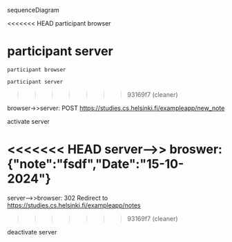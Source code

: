 sequenceDiagram

<<<<<<< HEAD
participant browser

participant server
=======
    participant browser

    participant server
>>>>>>> 93169f7 (cleaner)

browser->>server: POST https://studies.cs.helsinki.fi/exampleapp/new_note

activate server

<<<<<<< HEAD
server-->> broswer: {"note":"fsdf","Date":"15-10-2024"}
=======
server-->>browser: 302 Redirect to https://studies.cs.helsinki.fi/exampleapp/notes
>>>>>>> 93169f7 (cleaner)

deactivate server
